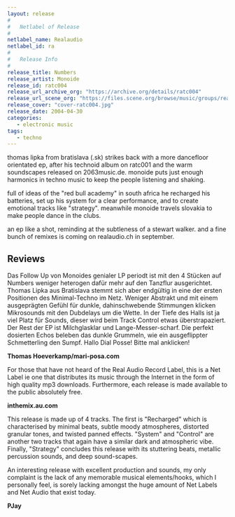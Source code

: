 ```yaml
---
layout: release
#
#   Netlabel of Release
#
netlabel_name: Realaudio
netlabel_id: ra
#
#   Release Info
#
release_title: Numbers
release_artist: Monoide
release_id: ratc004
release_url_archive_org: "https://archive.org/details/ratc004"
release_url_scene_org: "https://files.scene.org/browse/music/groups/realaudio/"
release_cover: "cover-ratc004.jpg"
release_date: 2004-04-30
categories:
   - electronic music
tags:
   - techno
---
```

thomas lipka from bratislava (.sk) strikes back with a more dancefloor orientated ep, after his technoid album on ratc001 and the warm soundscapes released on 2063music.de. monoide puts just enough harmonics in techno music to keep the people listening and shaking.

full of ideas of the "red bull academy" in south africa he recharged his batteries, set up his system for a clear performance, and to create emotional tracks like "strategy".
meanwhile monoide travels slovakia to make people dance in the clubs.

an ep like a shot, reminding at the subtleness of a stewart walker. and a fine bunch of remixes is coming on realaudio.ch in september.



## Reviews

Das Follow Up von Monoides genialer LP periodt ist mit den 4 Stücken auf Numbers weniger heterogen dafür mehr auf den Tanzflur ausgerichtet. Thomas Lipka aus Bratislava stemmt sich aber endgültig in eine der ersten Positionen des Minimal-Techno im Netz. Weniger Abstrakt und mit einem ausgeprägten Gefühl für dunkle, dahinschwebende Stimmungen klicken Mikrosounds mit den Dubdelays um die Wette. In der Tiefe des Halls ist ja viel Platz für Sounds, dieser wird beim Track Control etwas überstrapaziert. Der Rest der EP ist Milchglasklar und Lange-Messer-scharf. Die perfekt dosierten Echos beleben das dunkle Grummeln, wie ein ausgeflippter Schmetterling den Sumpf. Hallo Dial Posse! Bitte mal anklicken!

**Thomas Hoeverkamp/mari-posa.com**

For those that have not heard of the Real Audio Record Label, this is a Net Label ie one that distributes its music through the Internet in the form of high quality mp3 downloads. Furthermore, each release is made available to the public absolutely free.

**inthemix.au.com**

This release is made up of 4 tracks. The first is "Recharged" which is characterised by minimal beats, subtle moody atmospheres, distorted granular tones, and twisted panned effects. "System" and "Control" are another two tracks that again have a similar dark and atmospheric vibe. Finally, "Strategy" concludes this release with its stuttering beats, metallic percussion sounds, and deep sound-scapes.

An interesting release with excellent production and sounds, my only complaint is the lack of any memorable musical elements/hooks, which I personally feel, is sorely lacking amongst the huge amount of Net Labels and Net Audio that exist today.

**PJay**